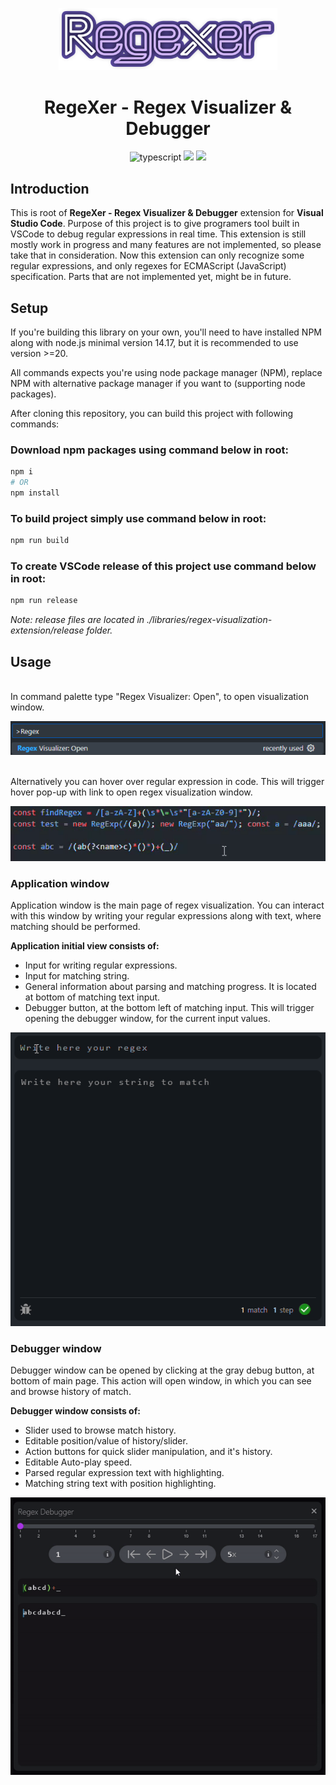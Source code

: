 <div align="center">
    <p align="center">
        <img src="./images/RegeXer_logo.png" alt="open command" width="350">
    </p>
    <h1>RegeXer - Regex Visualizer & Debugger</h1>
    <img src="https://img.shields.io/badge/typescript-v5.3.3-3178c6.svg" alt="typescript">
    <img src="https://img.shields.io/github/v/release/Kundros/RegeXer">
    <img src="https://img.shields.io/github/actions/workflow/status/Kundros/RegeXer/Release%20CI?logo=github&label=Release CI">
</div>

## Introduction

This is root of **RegeXer - Regex Visualizer & Debugger** extension for **Visual Studio Code**. Purpose of this project is to give programers tool built in VSCode to debug regular expressions in real time. This extension is still mostly work in progress and many features are not implemented, so please take that in consideration. Now this extension can only recognize some regular expressions, and only regexes for ECMAScript (JavaScript) specification. Parts that are not implemented yet, might be in future.

## Setup

If you're building this library on your own, you'll need to have installed NPM along with node.js minimal version 14.17, but it is recommended to use version >=20.

All commands expects you're using node package manager (NPM), replace NPM with alternative package manager if you want to (supporting node packages).

After cloning this repository, you can build this project with following commands:

### Download npm packages using command below in root:
```bash
npm i
# OR
npm install
```

### To build project simply use command below in root:
```bash
npm run build
```

### To create VSCode release of this project use command below in root:
```bash
npm run release
```
*Note: release files are located in ./libraries/regex-visualization-extension/release folder.*

## Usage

\
In command palette type "Regex Visualizer: Open", to open visualization window.

<p align="center">
    <img src="./images/usage0.png" alt="open command">
</p>

\
Alternatively you can hover over regular expression in code. 
This will trigger hover pop-up with link to open regex visualization window.

<p align="center">
    <img src="./images/usage_hover.gif" alt="hover command">
</p>

### Application window

Application window is the main page of regex visualization. You can interact with this window by writing your regular expressions along with text, where matching should be performed.

**Application initial view consists of:**
* Input for writing regular expressions. 
* Input for matching string.
* General information about parsing and matching progress. It is located at bottom of matching text input. 
* Debugger button, at the bottom left of matching input. This will trigger opening the debugger window, for the current input values. 

<p align="center">
    <img src="./images/showcase_usage1.gif" alt="app window">
</p>

### Debugger window

Debugger window can be opened by clicking at the gray debug button, at bottom of main page. This action will open window, in which you can see and browse history of match.

**Debugger window consists of:**
* Slider used to browse match history.
* Editable position/value of history/slider.
* Action buttons for quick slider manipulation, and it's history.
* Editable Auto-play speed. 
* Parsed regular expression text with highlighting.
* Matching string text with position highlighting. 

<p align="center">
    <img src="./images/showcase_usage2.gif" alt="app window">
</p>